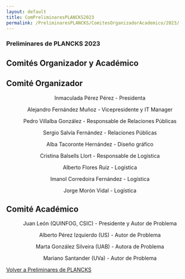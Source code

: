 ```yaml
---
layout: default
title: ComPreliminaresPLANCKS2023
permalink: /PreliminaresPLANCKS/ComitesOrganizadorAcademico/2023/
---
```


<div class="no-pad-top" id="index-page">
  <div class="container">
        <h3 class="justify"><strong>Preliminares de PLANCKS 2023</strong></h3>
          <h2 class="justify"><strong>Comités Organizador y Académico</strong></h2>
    <div class="section">
      <div class="row">
        <div class="col s12 m6">
          <div class="icon-block">
            <h2 class="center">Comité Organizador</h2>
            <p align="center">Inmaculada Pérez Pérez - Presidenta</p>
            <p align="center">Alejandro Fernández Muñoz - Vicepresidente y IT Manager</p>
            <p align="center">Pedro Villalba González - Responsable de Relaciones Públicas</p>
            <p align="center">Sergio Salvía Fernández - Relaciones Públicas</p>
            <p align="center">Alba Tacoronte Hernández - Diseño gráfico</p>
            <p align="center">Cristina Balsells Llort - Responsable de Logística</p>
            <p align="center">Alberto Flores Ruiz - Logística</p>
            <p align="center">Imanol Corredoira Fernández - Logística</p>
            <p align="center">Jorge Morón Vidal - Logística</p>
          </div>
        </div>
        <div class="col s12 m6">
          <div class="icon-block">
            <h2 class="center">Comité Académico</h2>
            <p align="center">Juan León (QUINFOG, CSIC) - Presidente y Autor de Problema</p>
            <p align="center">Alberto Pérez Izquierdo (US) - Autor de Problema</p>
            <p align="center">Marta González Silveira (UAB) - Autora de Problema</p>
            <p align="center">Mariano Santander (UVa) - Autor de Problema</p>
          </div>
        </div>
      </div>
    </div>
  </div>
  <div class="container">
    <div class="section">
      <div class="row center">
        <a href="{{ site.url }}/PreliminaresPLANCKS/" class="btn-large waves-effect waves-light">Volver a Preliminares de PLANCKS</a>
      </div>
    </div>
  </div>  
</div>
